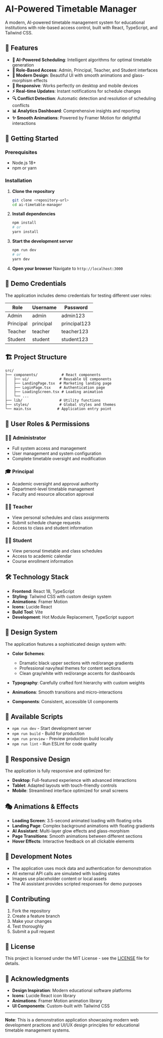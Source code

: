 # AI-Powered Timetable Manager

A modern, AI-powered timetable management system for educational institutions with role-based access control, built with React, TypeScript, and Tailwind CSS.

## 🌟 Features

- **🤖 AI-Powered Scheduling**: Intelligent algorithms for optimal timetable generation
- **👥 Role-Based Access**: Admin, Principal, Teacher, and Student interfaces
- **🎨 Modern Design**: Beautiful UI with smooth animations and glass-morphism effects
- **📱 Responsive**: Works perfectly on desktop and mobile devices
- **⚡ Real-time Updates**: Instant notifications for schedule changes
- **🔍 Conflict Detection**: Automatic detection and resolution of scheduling conflicts
- **📊 Analytics Dashboard**: Comprehensive insights and reporting
- **✨ Smooth Animations**: Powered by Framer Motion for delightful interactions

## 🚀 Getting Started

### Prerequisites

- Node.js 18+ 
- npm or yarn

### Installation

1. **Clone the repository**
   ```bash
   git clone <repository-url>
   cd ai-timetable-manager
   ```

2. **Install dependencies**
   ```bash
   npm install
   # or
   yarn install
   ```

3. **Start the development server**
   ```bash
   npm run dev
   # or
   yarn dev
   ```

4. **Open your browser**
   Navigate to `http://localhost:3000`

## 🔐 Demo Credentials

The application includes demo credentials for testing different user roles:

| Role | Username | Password |
|------|----------|----------|
| Admin | admin | admin123 |
| Principal | principal | principal123 |
| Teacher | teacher | teacher123 |
| Student | student | student123 |

## 🏗️ Project Structure

```
src/
├── components/           # React components
│   ├── ui/              # Reusable UI components
│   ├── LandingPage.tsx  # Marketing landing page
│   ├── LoginPage.tsx    # Authentication page
│   ├── LoadingScreen.tsx # Loading animation
│   └── ...
├── lib/                 # Utility functions
├── styles/              # Global styles and themes
└── main.tsx            # Application entry point
```

## 🎯 User Roles & Permissions

### 👨‍💼 Administrator
- Full system access and management
- User management and system configuration
- Complete timetable oversight and modification

### 🎓 Principal
- Academic oversight and approval authority
- Department-level timetable management
- Faculty and resource allocation approval

### 👩‍🏫 Teacher
- View personal schedules and class assignments
- Submit schedule change requests
- Access to class and student information

### 👨‍🎓 Student
- View personal timetable and class schedules
- Access to academic calendar
- Course enrollment information

## 🛠️ Technology Stack

- **Frontend**: React 18, TypeScript
- **Styling**: Tailwind CSS with custom design system
- **Animations**: Framer Motion
- **Icons**: Lucide React
- **Build Tool**: Vite
- **Development**: Hot Module Replacement, TypeScript support

## 🎨 Design System

The application features a sophisticated design system with:

- **Color Schemes**: 
  - Dramatic black upper sections with red/orange gradients
  - Professional navy/teal themes for content sections
  - Clean gray/white with red/orange accents for dashboards

- **Typography**: Carefully crafted font hierarchy with custom weights
- **Animations**: Smooth transitions and micro-interactions
- **Components**: Consistent, accessible UI components

## 🔄 Available Scripts

- `npm run dev` - Start development server
- `npm run build` - Build for production
- `npm run preview` - Preview production build locally
- `npm run lint` - Run ESLint for code quality

## 📱 Responsive Design

The application is fully responsive and optimized for:
- **Desktop**: Full-featured experience with advanced interactions
- **Tablet**: Adapted layouts with touch-friendly controls
- **Mobile**: Streamlined interface optimized for small screens

## 🎭 Animations & Effects

- **Loading Screen**: 3.5-second animated loading with floating orbs
- **Landing Page**: Complex background animations with floating gradients
- **AI Assistant**: Multi-layer glow effects and glass-morphism
- **Page Transitions**: Smooth animations between different sections
- **Hover Effects**: Interactive feedback on all clickable elements

## 🧪 Development Notes

- The application uses mock data and authentication for demonstration
- All external API calls are simulated with loading states
- Images use placeholder content or local assets
- The AI assistant provides scripted responses for demo purposes

## 🤝 Contributing

1. Fork the repository
2. Create a feature branch
3. Make your changes
4. Test thoroughly
5. Submit a pull request

## 📄 License

This project is licensed under the MIT License - see the [LICENSE](LICENSE) file for details.

## 🙏 Acknowledgments

- **Design Inspiration**: Modern educational software platforms
- **Icons**: Lucide React icon library
- **Animations**: Framer Motion animation library
- **UI Components**: Custom-built with Tailwind CSS

---

**Note**: This is a demonstration application showcasing modern web development practices and UI/UX design principles for educational timetable management systems.